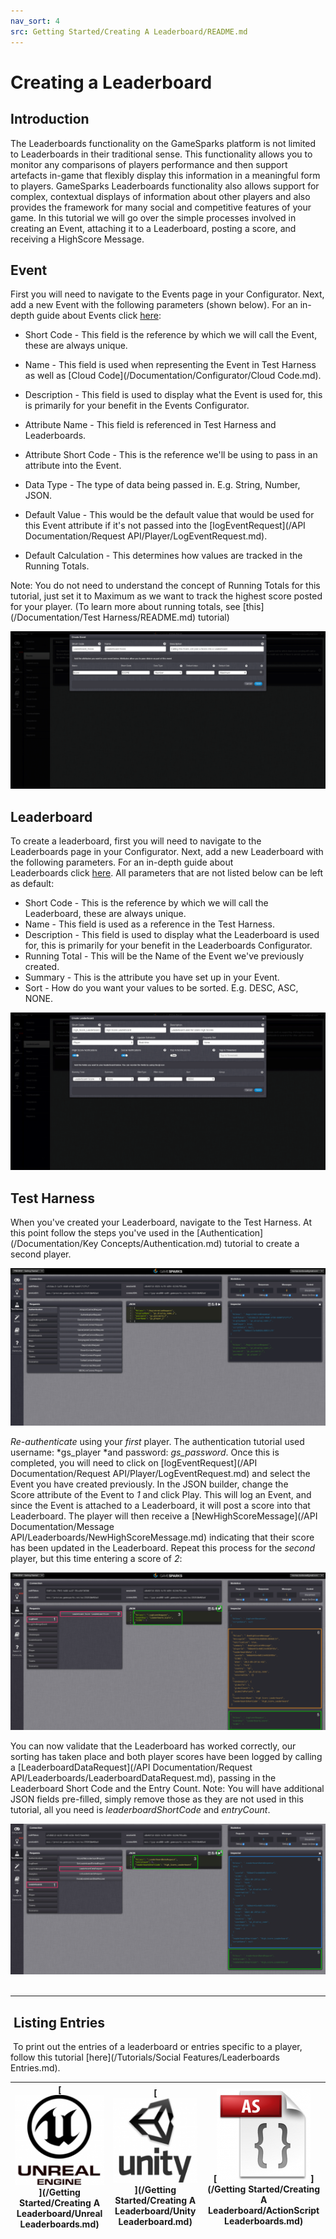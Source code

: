 ```yaml
---
nav_sort: 4
src: Getting Started/Creating A Leaderboard/README.md
---
```


# Creating a Leaderboard

## Introduction

The Leaderboards functionality on the GameSparks platform is not limited to Leaderboards in their traditional sense. This functionality allows you to monitor any comparisons of players performance and then support artefacts in-game that flexibly display this information in a meaningful form to players. GameSparks Leaderboards functionality also allows support for complex, contextual displays of information about other players and also provides the framework for many social and competitive features of your game. In this tutorial we will go over the simple processes involved in creating an Event, attaching it to a Leaderboard, posting a score, and receiving a HighScore Message.

## Event

First you will need to navigate to the Events page in your Configurator. Next, add a new Event with the following parameters (shown below). For an in-depth guide about Events click [here](/Documentation/Configurator/Events.md):

  * Short Code - This field is the reference by which we will call the Event, these are always unique.
  * Name - This field is used when representing the Event in Test Harness as well as [Cloud Code](/Documentation/Configurator/Cloud Code.md).
  * Description - This field is used to display what the Event is used for, this is primarily for your benefit in the Events Configurator.
  * Attribute Name - This field is referenced in Test Harness and Leaderboards.
  * Attribute Short Code - This is the reference we'll be using to pass in an attribute into the Event.
  * Data Type - The type of data being passed in. E.g. String, Number, JSON.
  * Default Value - This would be the default value that would be used for this Event attribute if it's not passed into the [logEventRequest](/API Documentation/Request API/Player/LogEventRequest.md).

  * Default Calculation - This determines how values are tracked in the Running Totals.

Note: You do not need to understand the concept of Running Totals for this tutorial, just set it to Maximum as we want to track the highest score posted for your player. (To learn more about running totals, see [this](/Documentation/Test Harness/README.md) tutorial)

![](img/CreatingALeaderboard/1.png)

## Leaderboard

To create a leaderboard, first you will need to navigate to the Leaderboards page in your Configurator. Next, add a new Leaderboard with the following parameters. For an in-depth guide about Leaderboards click [here](/Documentation/Configurator/Leaderboards.md). All parameters that are not listed below can be left as default: 

  * Short Code - This is the reference by which we will call the Leaderboard, these are always unique.
  * Name - This field is used as a reference in the Test Harness.
  * Description - This field is used to display what the Leaderboard is used for, this is primarily for your benefit in the Leaderboards Configurator.
  * Running Total - This will be the Name of the Event we've previously created.
  * Summary - This is the attribute you have set up in your Event.
  * Sort - How do you want your values to be sorted. E.g. DESC, ASC, NONE.

  ![](img/CreatingALeaderboard/2.png)

## Test Harness

When you've created your Leaderboard, navigate to the Test Harness. At this point follow the steps you've used in the [Authentication](/Documentation/Key Concepts/Authentication.md) tutorial to create a second player.

![](img/CreatingALeaderboard/3.png)

*Re-authenticate* using your *first* player. The authentication tutorial used username: *gs_player *and password: *gs_password*. Once this is completed, you will need to click on [logEventRequest](/API Documentation/Request API/Player/LogEventRequest.md) and select the Event you have created previously. In the JSON builder, change the Score attribute of the Event to *1* and click Play. This will log an Event, and since the Event is attached to a Leaderboard, it will post a score into that Leaderboard. The player will then receive a [NewHighScoreMessage](/API Documentation/Message API/Leaderboards/NewHighScoreMessage.md) indicating that their score has been updated in the Leaderboard. Repeat this process for the *second* player, but this time entering a score of *2*:

![](img/CreatingALeaderboard/4.png)

You can now validate that the Leaderboard has worked correctly, our sorting has taken place and both player scores have been logged by calling a [LeaderboardDataRequest](/API Documentation/Request API/Leaderboards/LeaderboardDataRequest.md), passing in the Leaderboard Short Code and the Entry Count. Note: You will have additional JSON fields pre-filled, simply remove those as they are not used in this tutorial, all you need is *leaderboardShortCode* and *entryCount*.

![](img/CreatingALeaderboard/5.png)
 
____


##  Listing Entries

 To print out the entries of a leaderboard or entries specific to a player, follow this tutorial [here](/Tutorials/Social Features/Leaderboards Entries.md).

|[![](../img/URLogo.png)](/Getting Started/Creating A Leaderboard/Unreal Leaderboards.md)   |[![](../img/UTLogo.png)](/Getting Started/Creating A Leaderboard/Unity Leaderboard.md)   |[![](../img/ASLogo.png)](/Getting Started/Creating A Leaderboard/ActionScript Leaderboards.md)   |
|---|---|---|
